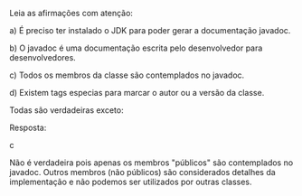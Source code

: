 Leia as afirmações com atenção:

a) É preciso ter instalado o JDK para poder gerar a documentação javadoc.

b) O javadoc é uma documentação escrita pelo desenvolvedor para desenvolvedores.

c) Todos os membros da classe são contemplados no javadoc.

d) Existem tags especias para marcar o autor ou a versão da classe.

Todas são verdadeiras exceto:

Resposta:

c


Não é verdadeira pois apenas os membros "públicos" são contemplados no javadoc. Outros membros (não públicos) são considerados detalhes da implementação e não podemos ser utilizados por outras classes.